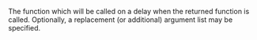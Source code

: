 The function which will be called on a delay when the returned function is called.
Optionally, a replacement (or additional) argument list may be specified.
